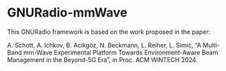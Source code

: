 
GNURadio-mmWave
================================

This GNURadio framework is based on the work proposed in the paper:

A. Schott, A. Ichkov, B. Acikgöz, N. Beckmann, L. Reiher, L. Simić, “A Multi-Band mm-Wave Experimental Platform Towards Environment-Aware Beam Management in the Beyond-5G Era”, in Proc. ACM WiNTECH 2024.
